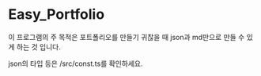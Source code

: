 # Easy_Portfolio

이 프로그램의 주 목적은 포트폴리오를 만들기 귀찮을 때 json과 md만으로 만들 수 있게 하는 것 입니다.

json의 타입 등은 /src/const.ts를 확인하세요.
